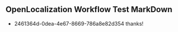 ## OpenLocalization Workflow Test MarkDown
* 2461364d-0dea-4e67-8669-786a8e82d354 thanks!

<!--HONumber=Jan17_HO1-->


